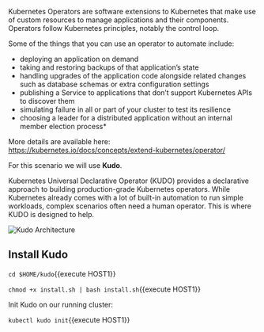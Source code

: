 Kubernetes Operators are software extensions to Kubernetes that make use of custom resources to manage applications and their components. Operators follow Kubernetes principles, notably the control loop.

Some of the things that you can use an operator to automate include:
 - deploying an application on demand
 - taking and restoring backups of that application’s state
 - handling upgrades of the application code alongside related changes such as database schemas or extra configuration settings
 - publishing a Service to applications that don’t support Kubernetes APIs to discover them
 - simulating failure in all or part of your cluster to test its resilience
 - choosing a leader for a distributed application without an internal member election process*
 
More details are available here: https://kubernetes.io/docs/concepts/extend-kubernetes/operator/

For this scenario we will use **Kudo**.

Kubernetes Universal Declarative Operator (KUDO) provides a declarative approach to building production-grade Kubernetes operators. While Kubernetes already comes with a lot of built-in automation to run simple workloads, complex scenarios often need a human operator. This is where KUDO is designed to help.

![Kudo Architecture](/hugoromanicortes/katacoda-scenarios/tree/master/kubernetes-devops/assets/kudo/kudo-architecture.png)

## Install Kudo

`cd $HOME/kudo`{{execute HOST1}}

`chmod +x install.sh | bash install.sh`{{execute HOST1}}

Init Kudo on our running cluster:

`kubectl kudo init`{{execute HOST1}}
